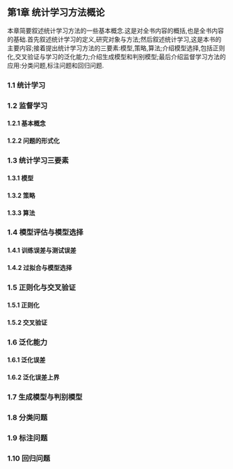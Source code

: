 ## 第1章 统计学习方法概论
本章简要叙述统计学习方法的一些基本概念.这是对全书内容的概括,也是全书内容的基础.首先叙述统计学习的定义,研究对象与方法;然后叙述统计学习,这是本书的主要内容;接着提出统计学习方法的三要素:模型,策略,算法;介绍模型选择,包括正则化,交叉验证与学习的泛化能力;介绍生成模型和判别模型;最后介绍监督学习方法的应用:分类问题,标注问题和回归问题.

### 1.1 统计学习

### 1.2 监督学习

#### 1.2.1 基本概念

#### 1.2.2 问题的形式化

### 1.3 统计学习三要素

#### 1.3.1 模型

#### 1.3.2 策略

#### 1.3.3 算法

### 1.4 模型评估与模型选择

#### 1.4.1 训练误差与测试误差

#### 1.4.2 过拟合与模型选择

### 1.5 正则化与交叉验证

#### 1.5.1 正则化

#### 1.5.2 交叉验证

### 1.6 泛化能力

#### 1.6.1 泛化误差

#### 1.6.2 泛化误差上界

### 1.7 生成模型与判别模型

### 1.8 分类问题

### 1.9 标注问题

### 1.10 回归问题



